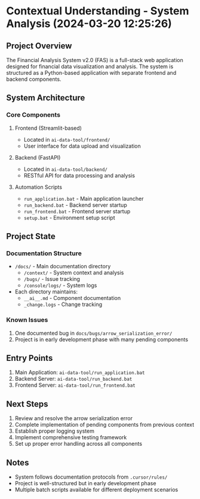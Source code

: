 # Contextual Understanding - System Analysis (2024-03-20 12:25:26)

## Project Overview
The Financial Analysis System v2.0 (FAS) is a full-stack web application designed for financial data visualization and analysis. The system is structured as a Python-based application with separate frontend and backend components.

## System Architecture

### Core Components
1. Frontend (Streamlit-based)
   - Located in `ai-data-tool/frontend/`
   - User interface for data upload and visualization

2. Backend (FastAPI)
   - Located in `ai-data-tool/backend/`
   - RESTful API for data processing and analysis

3. Automation Scripts
   - `run_application.bat` - Main application launcher
   - `run_backend.bat` - Backend server startup
   - `run_frontend.bat` - Frontend server startup
   - `setup.bat` - Environment setup script

## Project State

### Documentation Structure
- `/docs/` - Main documentation directory
  - `/context/` - System context and analysis
  - `/bugs/` - Issue tracking
  - `/console/logs/` - System logs
- Each directory maintains:
  - `__ai__.md` - Component documentation
  - `_change.logs` - Change tracking

### Known Issues
1. One documented bug in `docs/bugs/arrow_serialization_error/`
2. Project is in early development phase with many pending components

## Entry Points
1. Main Application: `ai-data-tool/run_application.bat`
2. Backend Server: `ai-data-tool/run_backend.bat`
3. Frontend Server: `ai-data-tool/run_frontend.bat`

## Next Steps
1. Review and resolve the arrow serialization error
2. Complete implementation of pending components from previous context
3. Establish proper logging system
4. Implement comprehensive testing framework
5. Set up proper error handling across all components

## Notes
- System follows documentation protocols from `.cursor/rules/`
- Project is well-structured but in early development phase
- Multiple batch scripts available for different deployment scenarios 